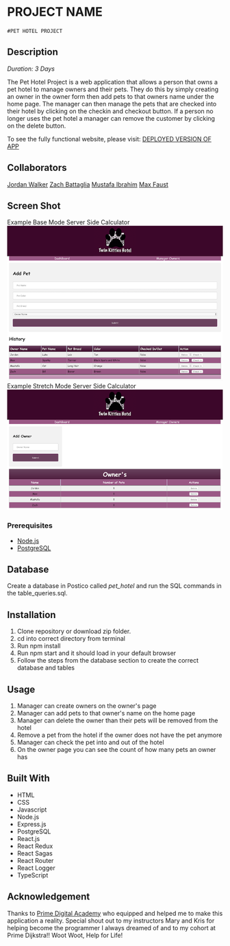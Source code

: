 # PROJECT NAME
	#PET HOTEL PROJECT

## Description
_Duration: 3 Days_

The Pet Hotel Project is a web application that allows a person that owns a pet hotel to manage owners and their pets. They do this by simply creating an owner in the owner form then add pets to that owners name under the home page. The manager can then manage the pets that are checked into their hotel by clicking on the checkin and checkout button. If a person no longer uses the pet hotel a manager can remove the customer by clicking on the delete button.

To see the fully functional website, please visit: [DEPLOYED VERSION OF APP](https://shrouded-thicket-91600.herokuapp.com/#/)

## Collaborators
[Jordan Walker](https://github.com/Jaden-Reklaw)
[Zach Battaglia](https://github.com/zbattaglia)
[Mustafa Ibrahim](https://github.com/MustafaIbrahim4)
[Max Faust](https://github.com/MaxFaust)

## Screen Shot
Example Base Mode Server Side Calculator
![ ADD ENTRY PAGE | HOME PAGE](https://github.com/Jaden-Reklaw/pet_hotel_project/blob/master/img/ADD_PET.png "Example of the home page where the manager can add pets")
Example Stretch Mode Server Side Calculator
![ ADD ENTRY PAGE | OWNER PAGE](https://github.com/Jaden-Reklaw/pet_hotel_project/blob/master/img/ADD_OWNER.png "Example of the owners page where the manager can create owners")

### Prerequisites
- [Node.js](https://nodejs.org/en/)
- [PostgreSQL](https://eggerapps.at/postico/)

## Database

Create a database in Postico called *pet_hotel* and run the SQL commands in the table_queries.sql.

## Installation
1. Clone repository or download zip folder.
2. cd into correct directory from terminal
3. Run npm install
4. Run npm start and it should load in your default browser
5. Follow the steps from the database section to create the correct database and tables

## Usage
1. Manager can create owners on the owner's page
2. Manager can add pets to that owner's name on the home page
3. Manager can delete the owner than their pets will be removed from the hotel
4. Remove a pet from the hotel if the owner does not have the pet anymore
5. Manager can check the pet into and out of the hotel
6. On the owner page you can see the count of how many pets an owner has

## Built With
- HTML
- CSS
- Javascript
- Node.js
- Express.js
- PostgreSQL
- React.js
- React Redux
- React Sagas
- React Router
- React Logger
- TypeScript

## Acknowledgement
Thanks to [Prime Digital Academy](www.primeacademy.io) who equipped and helped me to make this application a reality. Special shout out to my instructors Mary and Kris for helping become the programmer I always dreamed of and to my cohort at Prime Dijkstra!! Woot Woot, Help for Life!
